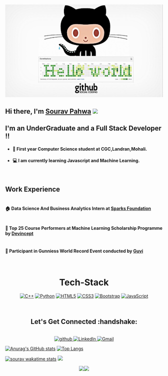 <img src="https://github.com/Sourav61/Sourav61/blob/master/OIP.jpg" alt="Github Contributions"></img>

#### <h2>Hi there, I'm [Sourav Pahwa](https://sourav61.github.io/progate/) <img src="https://media.giphy.com/media/ltu3chhH9nbtYx36Bd/giphy.gif" width="30"></h2>

#### <h2>I'm an UnderGraduate and a Full Stack Developer !!</h2>

- <h4>🏡 First year Computer Science student at CGC,Landran,Mohali.</h4>
- <h4>💻 I am currently learning Javascript and Machine Learning.</h4>
<br />
<h2>Work Experience</h2>

# <h4>🏠 Data Science And Business Analytics Intern at [Sparks Foundation](https://www.thesparksfoundationsingapore.org/)</h4>
# <h4>🏢 Top 25 Course Performers at Machine Learning Scholarship Programme by [Devincept](https://devincept.tech/)</h4>
# <h4>🙂 Participant in Gunniess World Record Event conducted by [Guvi](https://www.guvi.in/)</h4>
<br />
<h1 align="center"> Tech-Stack </h1>
<p align="center"> 
<a target="_blank" rel="noopener noreferrer" href="https://camo.githubusercontent.com/22adfb1d85bcb2de22efe8036b9ba680ccf43a8303ce921c934b994607400754/68747470733a2f2f696d672e736869656c64732e696f2f62616467652f632b2b2d2532333030353939432e7376673f267374796c653d666f722d7468652d6261646765266c6f676f3d63253242253242266f676f436f6c6f723d7768697465"><img alt="C++" src="https://camo.githubusercontent.com/22adfb1d85bcb2de22efe8036b9ba680ccf43a8303ce921c934b994607400754/68747470733a2f2f696d672e736869656c64732e696f2f62616467652f632b2b2d2532333030353939432e7376673f267374796c653d666f722d7468652d6261646765266c6f676f3d63253242253242266f676f436f6c6f723d7768697465" data-canonical-src="https://img.shields.io/badge/c++-%2300599C.svg?&amp;style=for-the-badge&amp;logo=c%2B%2B&amp;ogoColor=white" style="max-width:80%;"></a>
 <a target="_blank" rel="noopener noreferrer" href="https://camo.githubusercontent.com/8a64e82b88b71294679fccf25fc132fe4f2aee0d2b44174559df4dc1f9bd507b/68747470733a2f2f696d672e736869656c64732e696f2f62616467652f707974686f6e2d2532333134333534432e7376673f7374796c653d666f722d7468652d6261646765266c6f676f3d707974686f6e266c6f676f436f6c6f723d7768697465"><img alt="Python" src="https://camo.githubusercontent.com/8a64e82b88b71294679fccf25fc132fe4f2aee0d2b44174559df4dc1f9bd507b/68747470733a2f2f696d672e736869656c64732e696f2f62616467652f707974686f6e2d2532333134333534432e7376673f7374796c653d666f722d7468652d6261646765266c6f676f3d707974686f6e266c6f676f436f6c6f723d7768697465" data-canonical-src="https://img.shields.io/badge/python-%2314354C.svg?style=for-the-badge&logo=python&logoColor=white" style="max-width:100%;"></a>
<a target="_blank" rel="noopener noreferrer" href="https://camo.githubusercontent.com/1f8e7f12b53c7bf4a9ba15fea5020b97c2dd5a0413bde6aec12df5f0025fcc38/68747470733a2f2f696d672e736869656c64732e696f2f62616467652f68746d6c352d2532334533344632362e7376673f267374796c653d666f722d7468652d6261646765266c6f676f3d68746d6c35266c6f676f436f6c6f723d7768697465"><img alt="HTML5" src="https://camo.githubusercontent.com/1f8e7f12b53c7bf4a9ba15fea5020b97c2dd5a0413bde6aec12df5f0025fcc38/68747470733a2f2f696d672e736869656c64732e696f2f62616467652f68746d6c352d2532334533344632362e7376673f267374796c653d666f722d7468652d6261646765266c6f676f3d68746d6c35266c6f676f436f6c6f723d7768697465" data-canonical-src="https://img.shields.io/badge/html5-%23E34F26.svg?&amp;style=for-the-badge&amp;logo=html5&amp;logoColor=white" style="max-width:100%;"></a>
 <a target="_blank" rel="noopener noreferrer" href="https://camo.githubusercontent.com/a0f96256aaddde15e6bc6bcd651d24ba4bb1967339fed819630d91c61aaa1634/68747470733a2f2f696d672e736869656c64732e696f2f62616467652f637373332d2532333135373242362e7376673f267374796c653d666f722d7468652d6261646765266c6f676f3d63737333266c6f676f436f6c6f723d7768697465"><img alt="CSS3" src="https://camo.githubusercontent.com/a0f96256aaddde15e6bc6bcd651d24ba4bb1967339fed819630d91c61aaa1634/68747470733a2f2f696d672e736869656c64732e696f2f62616467652f637373332d2532333135373242362e7376673f267374796c653d666f722d7468652d6261646765266c6f676f3d63737333266c6f676f436f6c6f723d7768697465" data-canonical-src="https://img.shields.io/badge/css3-%231572B6.svg?&amp;style=for-the-badge&amp;logo=css3&amp;logoColor=white" style="max-width:100%;"></a>
 <a target="_blank" rel="noopener noreferrer" href="https://camo.githubusercontent.com/b768ae6e4f89b74512e6de02a8367fd71465bc3d88ef1cf2f1622e2017c32bea/68747470733a2f2f696d672e736869656c64732e696f2f62616467652f626f6f7473747261702d2532333536334437432e7376673f7374796c653d666f722d7468652d6261646765266c6f676f3d626f6f747374726170266c6f676f436f6c6f723d7768697465"><img alt="Bootstrap" src="https://camo.githubusercontent.com/b768ae6e4f89b74512e6de02a8367fd71465bc3d88ef1cf2f1622e2017c32bea/68747470733a2f2f696d672e736869656c64732e696f2f62616467652f626f6f7473747261702d2532333536334437432e7376673f7374796c653d666f722d7468652d6261646765266c6f676f3d626f6f747374726170266c6f676f436f6c6f723d7768697465" data-canonical-src="https://img.shields.io/badge/bootstrap-%23563D7C.svg?style=for-the-badge&logo=bootstrap&logoColor=white" style="max-width:100%;"></a>
 <a target="_blank" rel="noopener noreferrer" href="https://camo.githubusercontent.com/6752a5abda6bc26d149a666e2ef2b0359855cc9526abfc0ad48c4771ec906979/68747470733a2f2f696d672e736869656c64732e696f2f62616467652f6a6176617363726970742d2532333332333333302e7376673f267374796c653d666f722d7468652d6261646765266c6f676f3d6a617661736372697074266c6f676f436f6c6f723d253233463744463145"><img alt="JavaScript" src="https://camo.githubusercontent.com/6752a5abda6bc26d149a666e2ef2b0359855cc9526abfc0ad48c4771ec906979/68747470733a2f2f696d672e736869656c64732e696f2f62616467652f6a6176617363726970742d2532333332333333302e7376673f267374796c653d666f722d7468652d6261646765266c6f676f3d6a617661736372697074266c6f676f436f6c6f723d253233463744463145" data-canonical-src="https://img.shields.io/badge/javascript-%23323330.svg?&amp;style=for-the-badge&amp;logo=javascript&amp;logoColor=%23F7DF1E" style="max-width:100%;"></a>
</p>
<br />
<h2 align="center">Let's Get Connected :handshake:</h2>
<p align="center">
<a href="https://github.com/Sourav61">
<br />
<img src="https://camo.githubusercontent.com/b2d1ae072c968dbeaf2232f0e1071ae5a7b218b11caec1ae5c69c10ef370a3cc/68747470733a2f2f696d672e736869656c64732e696f2f62616467652f6769746875622d2532333234323932652e7376673f267374796c653d666f722d7468652d6261646765266c6f676f3d676974687562266c6f676f436f6c6f723d7768697465" alt="github" data-canonical-src="https://img.shields.io/badge/github-%2324292e.svg?&amp;style=for-the-badge&amp;logo=github&amp;logoColor=white" style="max-width:100%;">
</a>

<a href="https://www.linkedin.com/in/sourav-pahwa-93b4041b6/" rel="nofollow">
<img alt="LinkedIn" src="https://camo.githubusercontent.com/8bb7c1de40aadb0d8eede2add7716932344b30235088d239831fe0e884de8f82/68747470733a2f2f696d672e736869656c64732e696f2f62616467652f6c696e6b6564696e2532302d2532333030373742352e7376673f267374796c653d666f722d7468652d6261646765266c6f676f3d6c696e6b6564696e266c6f676f436f6c6f723d7768697465" data-canonical-src="https://img.shields.io/badge/linkedin%20-%230077B5.svg?&amp;style=for-the-badge&amp;logo=linkedin&amp;logoColor=white" style="max-width:100%;">
</a>
<a href="mailto:sourav61pahwa@gmail.com"><img alt="Gmail" src="https://camo.githubusercontent.com/571384769c09e0c66b45e39b5be70f68f552db3e2b2311bc2064f0d4a9f5983b/68747470733a2f2f696d672e736869656c64732e696f2f62616467652f476d61696c2d4431343833363f7374796c653d666f722d7468652d6261646765266c6f676f3d676d61696c266c6f676f436f6c6f723d7768697465" data-canonical-src="https://img.shields.io/badge/Gmail-D14836?style=for-the-badge&amp;logo=gmail&amp;logoColor=white" style="max-width:100%;"></a>

[![Anurag's GitHub stats](https://github-readme-stats.vercel.app/api?username=Sourav61&count_private=true&theme=radical)](https://github.com/anuraghazra/github-readme-stats)
 [![Top Langs](https://github-readme-stats.vercel.app/api/top-langs/?username=Sourav61&layout=compact&hide=JupyterNotebook)](https://github.com/anuraghazra/github-readme-stats)

[![sourav wakatime stats](https://github-readme-stats.vercel.app/api/wakatime?username=sourav61)](https://github.com/anuraghazra/github-readme-stats) ![](https://api.visitorbadge.io/api/VisitorHit?user=Sourav61&repo=github-visitors-badge&countColor=%237B1E7A)

<div align="center">
<img src="https://github-readme-streak-stats.herokuapp.com/?user=Sourav61&theme=dracula)"><img src="https://activity-graph.herokuapp.com/graph?username=Sourav61&bg_color=FFFFFF&color=000000&line=000000&point=00FF00"></div>
